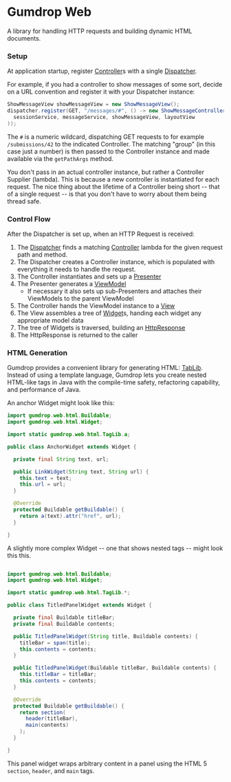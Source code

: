 # Gumdrop Web

A library for handling HTTP requests and building dynamic HTML documents.

### Setup

At application startup, register [Controller](gumdrop/web/control/Controller.java)s with a single
[Dispatcher](gumdrop/web/control/Dispatcher.java).

For example, if you had a controller to show messages of some sort, decide on a URL convention and register it with
your Dispatcher instance:

```java
ShowMessageView showMessageView = new ShowMessageView();
dispatcher.register(GET, "/messages/#", () -> new ShowMessageController(
  sessionService, messageService, showMessageView, layoutView
));
```

The `#` is a numeric wildcard, dispatching GET requests to for example `/submissions/42` to the indicated Controller.
The matching "group" (in this case just a number) is then passed to the Controller instance and made available via the
`getPathArgs` method. 

You don't pass in an actual controller instance, but rather a Controller Supplier (lambda). This is because a new
controller is instantiated for each request. The nice thing about the lifetime of a Controller being short -- that of a
single request -- is that you don't have to worry about them being thread safe.

### Control Flow

After the Dispatcher is set up, when an HTTP Request is received:

1. The [Dispatcher](gumdrop/web/control/Dispatcher.java) finds a matching
[Controller](gumdrop/web/control/Controller.java) lambda for the given request path and method.
2. The Dispatcher creates a Controller instance, which is populated with everything it needs to handle the request.
3. The Controller instantiates and sets up a [Presenter](gumdrop/web/control/Presenter.java)
3. The Presenter generates a [ViewModel](gumdrop/web/html/ViewModel.java)
    * If necessary it also sets up sub-Presenters and attaches their ViewModels to the parent ViewModel
4. The Controller hands the ViewModel instance to a [View](gumdrop/web/html/View.java)
5. The View assembles a tree of [Widget](gumdrop/web/html/Widget.java)s, handing each widget any appropriate model data
6. The tree of Widgets is traversed, building an [HttpResponse](gumdrop/web/http/HttpResponse.java)
7. The HttpResponse is returned to the caller

### HTML Generation

Gumdrop provides a convenient library for generating HTML: [TabLib](gumdrop/web/html/TagLib.java). Instead of using a
template language, Gumdrop lets you create nested HTML-like tags in Java with the compile-time safety, refactoring
capability, and performance of Java.

An anchor Widget might look like this:

```java
import gumdrop.web.html.Buildable;
import gumdrop.web.html.Widget;

import static gumdrop.web.html.TagLib.a;

public class AnchorWidget extends Widget {

  private final String text, url;

  public LinkWidget(String text, String url) {
    this.text = text;
    this.url = url;
  }

  @Override
  protected Buildable getBuildable() {
    return a(text).attr("href", url);
  }

}
```

A slightly more complex Widget -- one that shows nested tags -- might look this this.

```java

import gumdrop.web.html.Buildable;
import gumdrop.web.html.Widget;

import static gumdrop.web.html.TagLib.*;

public class TitledPanelWidget extends Widget {

  private final Buildable titleBar;
  private final Buildable contents;

  public TitledPanelWidget(String title, Buildable contents) {
    titleBar = span(title);
    this.contents = contents;
  }

  public TitledPanelWidget(Buildable titleBar, Buildable contents) {
    this.titleBar = titleBar;
    this.contents = contents;
  }

  @Override
  protected Buildable getBuildable() {
    return section(
      header(titleBar),
      main(contents)
    );
  }

}

```

This panel widget wraps arbitrary content in a panel using the HTML 5 `section`, `header`, and `main` tags.
